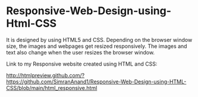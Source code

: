 # Responsive-Web-Design-using-Html-CSS
It is designed by using HTML5 and CSS. Depending on the browser window size, the images and webpages get resized responsively. The images and text also change when the user resizes the browser window.


Link to my Responsive website created using HTML and CSS:

http://htmlpreview.github.com/?https://github.com/SimranAnand1/Responsive-Web-Design-using-HTML-CSS/blob/main/html_responsive.html
